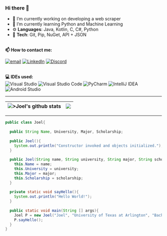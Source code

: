 
### Hi there 👋

- 🔭 I’m currently working on developing a web scraper 
- 🌱 I’m currently learning Python and Machine Learning
- ⚙️ <b>Languages</b>: Java, Kotlin, C, C#, Python
- 🧰 <b>Tech</b>: Git, Pip, NuGet, API + JSON
<!-- Contact info -->
 
<br><b>📫 How to contact me: </b><br>

<a href="mailto:joel.pimenta@mavs.uta.edu"><img src="https://img.shields.io/badge/-EmailMe-red" alt="email"></a>
<a href="https://www.linkedin.com/in/joel-pimenta-22872a208/" target="_blank"><img src="https://img.shields.io/badge/LinkedIn-%230077B5.svg?&style=flat-square&logo=linkedin&logoColor=white" alt="LinkedIn"></a>
[![Discord](https://badgen.net/badge/icon/discord?icon=discord&label)](https://https://discord.com/)

<!-- Tech used -->

<br><b>💻 IDEs used: </b><br>
![Visual Studio](https://img.shields.io/badge/Visual%20Studio-5C2D91.svg?style=for-the-badge&logo=visual-studio&logoColor=white)
![Visual Studio Code](https://img.shields.io/badge/Visual%20Studio%20Code-0078d7.svg?style=for-the-badge&logo=visual-studio-code&logoColor=white)
![PyCharm](https://img.shields.io/badge/pycharm-143?style=for-the-badge&logo=pycharm&logoColor=black&color=black&labelColor=green)
![IntelliJ IDEA](https://img.shields.io/badge/IntelliJIDEA-000000.svg?style=for-the-badge&logo=intellij-idea&logoColor=white)
![Android Studio](https://img.shields.io/badge/Android%20Studio-3DDC84.svg?style=for-the-badge&logo=android-studio&logoColor=white)

---

<!-- Github stats -->

|<img align="center" src="https://github-readme-stats.vercel.app/api?username=psjoel02&show_icons=true&locale=en&count_private=true&layout=compact&hide_border=true&bg_color=0D1117&theme=midnight-blue" alt=">Joel's github stats" />|<img align="center" src="https://github-readme-stats.vercel.app/api/top-langs/?username=psjoel02&langs_count=8&count_private=true&layout=compact&hide_border=true&bg_color=0D1117&theme=midnight-blue" />|
| ------------- | ------------- |

---
<!-- About me in Java -->
```Java
public class Joel{
  
  public String Name, University, Major, Scholarship;
  
  public Joel(){
    System.out.println("Constructor invoked and objects initialized.");
  }
  
  public Joel(String name, String university, String major, String scholarship){
    this.Name = name;
    this.University = university;
    this.Major = major;
    this.Scholarship = scholarship;
  }
  
  private static void sayHello(){
    System.out.println("Hello World!");
  }
  
  public static void main(String [] args){
    Joel P = new Joel("Joel", "University of Texas at Arlington", "Bachelor's in Computer Science", "Presidential Scholar");
    P.sayHello();
  }
}

```

<!--**psjoel02/psjoel02** is a ✨ _special_ ✨ repository because its `README.md` (this file) appears on your GitHub profile.

Here are some ideas to get you started:

- 🔭 I’m currently working on ...
- 🌱 I’m currently learning ...
- 👯 I’m looking to collaborate on ...
- 🤔 I’m looking for help with ...
- 💬 Ask me about ...
- 📫 How to reach me: ...
- 😄 Pronouns: ...
- ⚡ Fun fact: ...
-->
